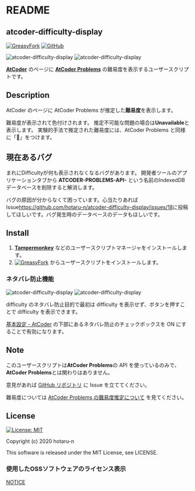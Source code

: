 # README

## atcoder-difficulty-display

[![GreasyFork](https://img.shields.io/badge/GreasyFork-install-orange)](https://greasyfork.org/ja/scripts/397185-atcoder-difficulty-display)
[![GitHub](https://img.shields.io/badge/GitHub-Repository-green)](https://github.com/hotaru-n/atcoder-difficulty-display)

![atcoder-difficulty-display](https://raw.githubusercontent.com/hotaru-n/atcoder-difficulty-display/master/img/overview1.png)
![atcoder-difficulty-display](https://raw.githubusercontent.com/hotaru-n/atcoder-difficulty-display/master/img/overview2.png)

[**AtCoder**](https://atcoder.jp/) のページに [**AtCoder Problems**](https://kenkoooo.com/atcoder/) の難易度を表示するユーザースクリプトです。

## Description

AtCoder のページに AtCoder Problems が推定した**難易度**を表示します。

難易度が表示されて色付けされます。
推定不可能な問題の場合は**Unavailable**と表示します。
実験的手法で推定された難易度には、AtCoder Problems と同様に「🧪」をつけます。

## 現在あるバグ

まれにDifficultyが何も表示されなくなるバグがあります。
開発者ツールのアプリケーションタブから **ATCODER-PROBLEMS-API-** という名前のIndexedDBデータベースを削除すると解消します。

バグの原因が分からなくて困っています。心当たりあればIssue<https://github.com/hotaru-n/atcoder-difficulty-display/issues/18>に投稿してほしいです。バグ発生時のデータベースのデータもほしいです。

## Install

1. [**Tampermonkey**](https://chrome.google.com/webstore/detail/tampermonkey/dhdgffkkebhmkfjojejmpbldmpobfkfo?hl=ja) などのユーザースクリプトマネージャをインストールします。
2. [![GreasyFork](https://img.shields.io/badge/GreasyFork-install-orange)](https://greasyfork.org/ja/scripts/397185-atcoder-difficulty-display) からユーザースクリプトをインストールします。

### ネタバレ防止機能

![atcoder-difficulty-display](https://raw.githubusercontent.com/hotaru-n/atcoder-difficulty-display/master/img/config1.png)
![atcoder-difficulty-display](https://raw.githubusercontent.com/hotaru-n/atcoder-difficulty-display/master/img/config2.png)

difficulty のネタバレ防止目的で最初は difficulty を表示せず、ボタンを押すことで difficulty を表示できます。

[基本設定 \- AtCoder](https://atcoder.jp/settings) の下部にあるネタバレ防止のチェックボックスを ON にすることで有効になります。

## Note

このユーザースクリプトは**AtCoder Problems**の API を使っているのみで、**AtCoder Problems**とは関わりはありません。

意見があれば [GitHub リポジトリ](https://github.com/hotaru-n/atcoder-difficulty-display) に Issue を立ててください。

難易度については [AtCoder Problems の難易度推定について](http://pepsin-amylase.hatenablog.com/entry/atcoder-problems-difficulty) を見てください。

## License

[![License: MIT](https://img.shields.io/badge/License-MIT-blue.svg)](https://opensource.org/licenses/MIT)

Copyright (c) 2020 hotaru-n

This software is released under the MIT License, see LICENSE.

### 使用したOSSソフトウェアのライセンス表示

[NOTICE](./NOTICE.md)

<!-- TODO: README更新 -->

